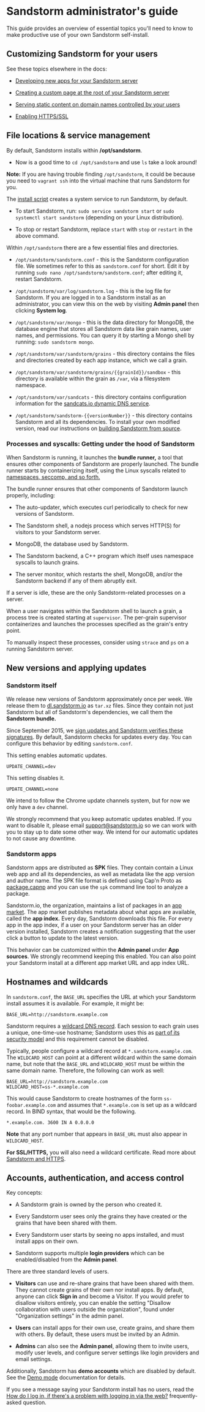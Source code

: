 # Sandstorm administrator's guide

This guide provides an overview of essential topics you'll need to know to make productive use of
your own Sandstorm self-install.

## Customizing Sandstorm for your users

See these topics elsewhere in the docs:

- [Developing new apps for your Sandstorm server](../developing.md)

- [Creating a custom page at the root of your Sandstorm server](faq.md#can-i-customize-the-root-page-of-my-sandstorm-install)

- [Serving static content on domain names controlled by your users](../developing/web-publishing.md)

- [Enabling HTTPS/SSL](ssl.md)

## File locations & service management

By default, Sandstorm installs within **/opt/sandstorm**.

- Now is a good time to `cd /opt/sandstorm` and use `ls` take a look around!

**Note:** If you are having trouble finding `/opt/sandstorm`, it could be because you need to `vagrant
ssh` into the virtual machine that runs Sandstorm for you.

The [install script](https://github.com/sandstorm-io/sandstorm/tree/master/install.sh) creates a system
service to run Sandstorm, by default.

- To start Sandstorm, run: `sudo service sandstorm start` or `sudo systemctl start sandstorm`
  (depending on your Linux distribution).

- To stop or restart Sandstorm, replace `start` with `stop` or `restart` in the above command.

Within `/opt/sandstorm` there are a few essential files and directories.

- `/opt/sandstorm/sandstorm.conf` - this is the Sandstorm configuration file. We sometimes refer to
  this as `sandstorm.conf` for short. Edit it by running `sudo nano /opt/sandstorm/sandstorm.conf`;
  after editing it, restart Sandstorm.

- `/opt/sandstorm/var/log/sandstorm.log` - this is the log file for Sandstorm. If you are logged in
  to a Sandstorm install as an administrator, you can view this on the web by visiting **Admin
  panel** then clicking **System log**.

- `/opt/sandstorm/var/mongo` - this is the data directory for MongoDB, the database engine that
  stores all Sandstorm data like grain names, user names, and permissions. You can query it by
  starting a Mongo shell by running: `sudo sandstorm mongo`.

- `/opt/sandstorm/var/sandstorm/grains` - this directory contains the files and directories created
  by each app instance, which we call a grain.

- `/opt/sandstorm/var/sandstorm/grains/{{grainId}}/sandbox` - this directory is available within the
  grain as `/var`, via a filesystem namespace.

- `/opt/sandstorm/var/sandcats` - this directory contains configuration information for the
  [sandcats.io dynamic DNS service](sandcats.md).

- `/opt/sandstorm/sandstorm-{{versionNumber}}` - this directory contains Sandstorm and all its
  dependencies. To install your own modified version, read our instructions on [building Sandstorm
  from source](../install.md#option-4-installing-from-source).

### Processes and syscalls: Getting under the hood of Sandstorm

When Sandstorm is running, it launches the **bundle runner,** a tool that ensures other components
of Sandstorm are properly launched. The bundle runner starts by containerizing itself, using the
Linux syscalls related to [namespaces, seccomp, and so forth.](../using/security-practices.md)

The bundle runner ensures that other components of Sandstorm launch properly, including:

- The auto-updater, which executes curl periodically to check for new versions of Sandstorm.

- The Sandstorm shell, a nodejs process which serves HTTP(S) for visitors to your Sandstorm server.

- MongoDB, the database used by Sandstorm.

- The Sandstorm backend, a C++ program which itself uses namespace syscalls to launch grains.

- The server monitor, which restarts the shell, MongoDB, and/or the Sandstorm backend if any of them
  abruptly exit.

If a server is idle, these are the only Sandstorm-related processes on a server.

When a user navigates within the Sandstorm shell to launch a grain, a process tree is created
starting at `supervisor`. The per-grain supervisor containerizes and launches the processes
specified as the grain's entry point.

To manually inspect these processes, consider using `strace` and `ps` on a running Sandstorm server.

## New versions and applying updates

### Sandstorm itself

We release new versions of Sandstorm approximately once per week. We release them to
[dl.sandstorm.io](https://dl.sandstorm.io/) as `tar.xz` files.  Since they contain not just
Sandstorm but all of Sandstorm's dependencies, we call them the **Sandstorm bundle.**

Since September 2015, we [sign updates and Sandstorm verifies these
signatures](https://blog.sandstorm.io/news/2015-09-24-is-curl-bash-insecure-pgp-verified-install.html).
By default, Sandstorm checks for updates every day. You can configure this behavior by editing `sandstorm.conf`.

This setting enables automatic updates.

```
UPDATE_CHANNEL=dev
```

This setting disables it.

```
UPDATE_CHANNEL=none
```

We intend to follow the Chrome update channels system, but for now we only have a `dev` channel.

We strongly recommend that you keep automatic updates enabled. If you want to disable it, please
email support@sandstorm.io so we can work with you to stay up to date some other way. We intend for
our automatic updates to not cause any downtime.

### Sandstorm apps

Sandstorm apps are distributed as **SPK** files. They contain contain a Linux web app and all its
dependencies, as well as metadata like the app version and author name. The SPK file format is
defined using Cap'n Proto as
[package.capnp](https://github.com/sandstorm-io/sandstorm/blob/master/src/sandstorm/package.capnp)
and you can use the `spk` command line tool to analyze a package.

Sandstorm.io, the organization, maintains a list of packages in an [app
market](https://apps.sandstorm.io/). The app market publishes metadata about what apps are
available, called the **app index.** Every day, Sandstorm downloads this file. For every app in the
app index, if a user on your Sandstorm server has an older version installed, Sandstorm creates a
notification suggesting that the user click a button to update to the latest version.

This behavior can be customized within the **Admin panel** under **App sources**. We strongly recommend
keeping this enabled. You can also point your Sandstorm install at a different app market URL and
app index URL.

## Hostnames and wildcards

In `sandstorm.conf`, the `BASE_URL` specifies the URL at which your Sandstorm install assumes it is
available. For example, it might be:

```
BASE_URL=http://sandstorm.example.com
```

Sandstorm requires a [wildcard DNS record](https://en.wikipedia.org/wiki/Wildcard_DNS_record). Each
session to each grain uses a unique, one-time-use hostname; Sandstorm uses this as [part of its
security model](wildcard.md) and this requirement cannot be disabled.

Typically, people configure a wildcard record at `*.sandstorm.example.com`. The `WILDCARD_HOST` can
point at a different wildcard within the same domain name, but note that the `BASE_URL` and
`WILDCARD_HOST` must be within the same domain name. Therefore, the following can work as well:

```
BASE_URL=http://sandstorm.example.com
WILDCARD_HOST=ss-*.example.com
```

This would cause Sandstorm to create hostnames of the form `ss-foobar.example.com` and assumes that `*.example.com` is set up as a wildcard record. In BIND syntax, that would be the following.

```
*.example.com. 3600 IN A 0.0.0.0
```

**Note** that any port number that appears in `BASE_URL` must also appear in `WILDCARD_HOST`.

**For SSL/HTTPS,** you will also need a wildcard certificate. Read more about [Sandstorm and HTTPS](ssl.md).

## Accounts, authentication, and access control

Key concepts:

- A Sandstorm grain is owned by the person who created it.

- Every Sandstorm user sees only the grains they have created or the grains that have been shared with them.

- Every Sandstorm user starts by seeing no apps installed, and must install apps on their own.

- Sandstorm supports multiple **login providers** which can be enabled/disabled from the **Admin panel**.

There are three standard levels of users.

- **Visitors** can use and re-share grains that have been shared with them. They cannot create grains of their own nor install apps. By default, anyone can click **Sign in** and become a Visitor. If you would prefer to disallow visitors entirely, you can enable the setting "Disallow collaboration with users outside the organization", found under "Organization settings" in the admin panel.

- **Users** can install apps for their own use, create grains, and share them with others. By default, these users must be invited by an Admin.

- **Admins** can also see the **Admin panel**, allowing them to invite users, modify user levels, and configure server settings like login providers and email settings.

Additionally, Sandstorm has **demo accounts** which are disabled by default. See the [Demo mode](demo.md) documentation for details.

If you see a message saying your Sandstorm install has no users, read the [How do I log in, if
there's a problem with logging in via the
web?](faq.md#how-do-i-log-in-if-theres-a-problem-with-logging-in-via-the-web) frequently-asked
question.
